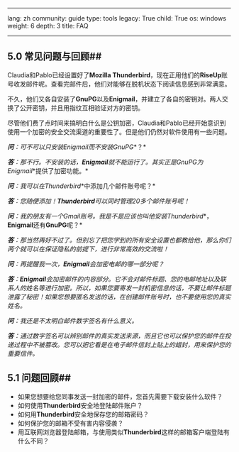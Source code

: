 

---

lang: zh
community: guide
type: tools
legacy: True
child: True
os: windows
weight: 6
depth: 3
title: FAQ

---

## 5.0 常见问题与回顾##


Claudia和Pablo已经设置好了**Mozilla Thunderbird**，现在正用他们的**RiseUp**账号收发邮件呢。查看完邮件后，他们对能够在脱机状态下阅读信息感到非常满意。

不久，他们又各自安装了**GnuPG**以及**Enigmail**，并建立了各自的密钥对。两人交换了公开密钥，并且用指纹互相验证对方的密钥。

尽管他们费了点时间来搞明白什么是公钥加密，Claudia和Pablo已经开始意识到使用一个加密的安全交流渠道的重要性了。但是他们仍然对软件使用有一些问题。

<div class="background" markdown="1"> 

***问**：可不可以只安装**Enigmail**而不安装**GnuPG**？*

***答**：那不行。不安装的话，**Enigmail**就不能运行了。其实正是**GnuPG**为**Enigmail**提供了加密功能。*

***问**：我可以在**Thunderbird**中添加几个邮件账号呢？*

***答**：您随便添加！**Thunderbird**可以同时管理20多个邮件账号呢！*

***问**：我的朋友有一个**Gmail**账号。我是不是应该也叫他安装**Thunderbird**，**Enigmail**还有**GnuPG**呢？*

***答**：那当然再好不过了。但别忘了把您学到的所有安全设置也都教给他，那么你们两个就可以在保证隐私的前提下，进行非常高效的交流啦！*

***问**：再提醒我一次，**Enigmail**会加密电邮的哪一部分呢？*

***答**：**Enigmail**会加密邮件的内容部分。它不会对邮件标题、您的电邮地址以及联系人的姓名等进行加密。所以，如果您要寄发一封机密信息的话，不要让邮件标题泄露了秘密！如果您想要匿名发送的话，在创建邮件账号时，也不要使用您的真实姓名。*

***问**：我还是不太明白邮件数字签名有什么意义。*

***答**：通过数字签名可以辨别邮件的真实发送来源，而且它也可以保护您的邮件在投递过程中不被篡改。您可以把它看是在电子邮件信封上贴上的蜡封，用来保护您的重要信件。*

</div>

## 5.1 问题回顾##

- 如果您想要给您同事发送一封加密的邮件，您首先需要下载安装什么软件？
- 如何使用**Thunderbird**安全地登陆邮件账户？
- 如何用**Thunderbird**安全地保存您的邮箱密码？
- 如何保护您的邮箱不受有害内容侵袭？
- 用互联网浏览器登陆邮箱，与使用类似**Thunderbird**这样的邮箱客户端登陆有什么不同？



